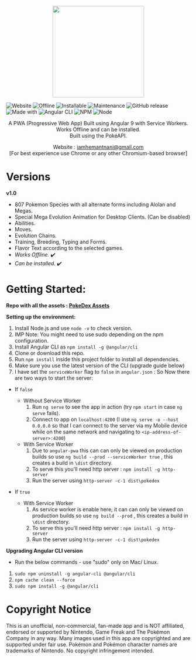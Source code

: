 <p align="center">
  <a href="https://github.com/YerraHemanthKumar/My-pokedex-project-hemanth"><img src="C:\Users\q\OneDrive\Desktop\pokedex.png" width="250px"></a>
  
  ![Website](https://img.shields.io/badge/Website-Up-green)
  ![Offline](https://img.shields.io/badge/Offline_Compatible-Yes-yellowgreen)
  ![Installable](https://img.shields.io/badge/Installable-Yes-brightgreen)
  ![Maintenance](https://img.shields.io/badge/Maintained-Yes-green)
  ![GitHub release](https://img.shields.io/badge/Version-1.0-brightgreen)
  ![Made with](https://img.shields.io/badge/Angular-9.1.2-red)
  ![Angular CLI](https://img.shields.io/badge/Angular_CLI-9.1.1-orange)
  ![NPM](https://img.shields.io/badge/NPM-6.14.4-yellow)
  ![Node](https://img.shields.io/badge/Node-13.12.0-blue)
</p>
<p align="center">
   A PWA (Progressive Web App) Built using Angular 9 with Service Workers.
   Works Offline and can be installed.<br>
   Built using the PokéAPI.
  
   <p align="center">Website : <a href="https://iamhemantnani@gmail.com</">iamhemantnani@gmail.com</a><br>[For best experience use Chrome or any other Chromium-based browser]</p>
   
# Versions
 **v1.0**
 * 807 Pokemon Species with all alternate forms including Alolan and Megas.
 * Special Mega Evolution Animation for Desktop Clients. (Can be disabled)
 * Abilities.
 * Moves.
 * Evolution Chains.
 * Training, Breeding, Typing and Forms.
 * Flavor Text according to the selected games.
 * *Works Offline.* :heavy_check_mark:
 * *Can be installed.* :heavy_check_mark:

# Getting Started:

**Repo with all the assets : [PokeDex Assets](https://github.com/YerraHemanthKumar/My-pokedex-project-hemanth/)**

**Setting up the environment:**
1. Install Node.js and use `node -v` to check version.
1. IMP Note: You might need to use sudo depending on the npm configuration.
1. Install Angular CLI as `npm install -g @angular/cli`
1. Clone or download this repo.
1. Run `npm install` inside this project folder to install all dependencies.
1. Make sure you use the latest version of the CLI (upgrade guide below)
1. I have set the `serviceWorker` flag to `false` in `angular.json` : So Now there are two ways to start the server: 
  * If `false`
    * Without Service Worker
      1. Run `ng serve` to see the app in action (try `npm start` in case `ng serve` fails).
      1. Connect to app on `localhost:4200`
      (I use `ng serve -o --host 0.0.0.0` so that I can connect to the server via my Mobile device while on the same network and navigating to `<ip-address-of-server>:4200`)
    * With Service Worker
      1. Due to `angular-pwa` this can can only be viewed on production builds so use `ng build --prod --serviceWorker true` , this creates a build in `\dist` directory.
      1. To serve this you'll need http server : `npm install -g http-server`
      1. Run the server using `http-server -c-1 dist\pokedex`

  * If `true`
    * With Service Worker
      1. As service worker is enable here, it can can only be viewed on production builds so use `ng build --prod` , this creates a build in `\dist` directory.
      1. To serve this you'll need http server : `npm install -g http-server`
      1. Run the server using `http-server -c-1 dist\pokedex`

**Upgrading Angular CLI version**
* Run the below commands - use "sudo" only on Mac/ Linux.
1. `sudo npm uninstall -g angular-cli @angular/cli`
1. `npm cache clean --force`
1. `sudo npm install -g @angular/cli`

# Copyright Notice
This is an unofficial, non-commercial, fan-made app and is NOT affiliated, endorsed or supported by Nintendo, Game Freak and The Pokémon Company in any way. Many images used in this app are copyrighted and are supported under fair use. Pokémon and Pokémon character names are trademarks of Nintendo. No copyright infringement intended.

